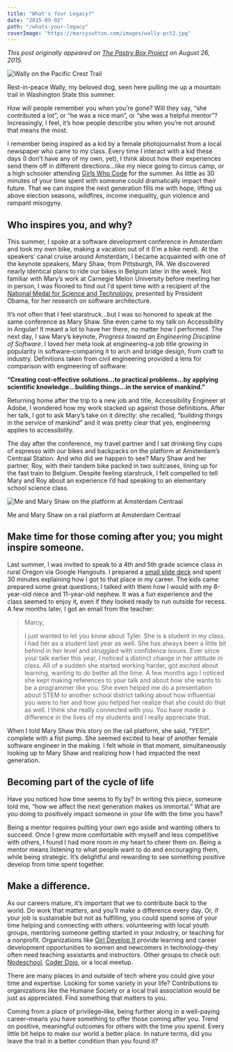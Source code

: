 ```yaml
---
title: "What's Your Legacy?"
date: "2015-09-02"
path: "/whats-your-legacy"
coverImage: "https://marcysutton.com/images/wally-pct2.jpg"
---
```


_This post originally appeared on [The Pastry Box Project](https://the-pastry-box-project.net/marcy-sutton/2015-august-26) on August 26, 2015._

![Wally on the Pacific Crest Trail](https://marcysutton.com/images/wally-pct2.jpg)

Rest-in-peace Wally, my beloved dog, seen here pulling me up a mountain trail in Washington State this summer.

How will people remember you when you’re gone? Will they say, “she contributed a lot”, or “he was a nice man”, or “she was a helpful mentor”? Increasingly, I feel, it’s how people describe you when you’re not around that means the most.

I remember being inspired as a kid by a female photojournalist from a local newspaper who came to my class. Every time I interact with a kid these days (I don’t have any of my own, yet), I think about how their experiences send them off in different directions...like my niece going to circus camp, or a high schooler attending [Girls Who Code](http://girlswhocode.com/) for the summer. As little as 30 minutes of your time spent with someone could dramatically impact their future. That we can inspire the next generation fills me with hope, lifting us above election seasons, wildfires, income inequality, gun violence and rampant misogyny.

## Who inspires you, and why?

This summer, I spoke at a software development conference in Amsterdam and took my own bike, making a vacation out of it (I’m a bike nerd). At the speakers’ canal cruise around Amsterdam, I became acquainted with one of the keynote speakers, Mary Shaw, from Pittsburgh, PA. We discovered nearly identical plans to ride our bikes in Belgium later in the week. Not familiar with Mary’s work at Carnegie Melon University before meeting her in person, I was floored to find out I’d spent time with a recipient of the [National Medal for Science and Technology](http://www.cmu.edu/news/stories/archives/2014/october/october3_shawwinsnationalmedal.html), presented by President Obama, for her research on software architecture.

It’s not often that I feel starstruck…but I was so honored to speak at the same conference as Mary Shaw. She even came to my talk on Accessibility in Angular! It meant a lot to have her there, no matter how I performed. The next day, I saw Mary’s keynote, _Progress toward an Engineering Discipline of Software_. I loved her meta look at engineering–a job title growing in popularity in software–comparing it to arch and bridge design, from craft to industry. Definitions taken from civil engineering provided a lens for comparison with engineering of software:

**“Creating cost-effective solutions...to practical problems...by applying scientific knowledge…building things...in the service of mankind."**

Returning home after the trip to a new job and title, Accessibility Engineer at Adobe, I wondered how my work stacked up against those definitions. After her talk, I got to ask Mary’s take on it directly: she recalled, “building things in the service of mankind” and it was pretty clear that yes, engineering applies to accessibility.

The day after the conference, my travel partner and I sat drinking tiny cups of espresso with our bikes and backpacks on the platform at Amsterdam’s Centraal Station. And who did we happen to see? Mary Shaw and her partner, Roy, with their tandem bike packed in two suitcases, lining up for the fast train to Belgium. Despite feeling starstruck, I felt compelled to tell Mary and Roy about an experience I’d had speaking to an elementary school science class.

![Me and Mary Shaw on the platform at Amsterdam Centraal](https://marcysutton.com/images/marcy-maryshaw.jpg)

Me and Mary Shaw on a rail platform at Amsterdam Centraal

## Make time for those coming after you; you might inspire someone.

Last summer, I was invited to speak to a 4th and 5th grade science class in rural Oregon via Google Hangouts. I prepared a [small slide deck](https://marcysutton.github.io/how-did-i-get-here/#/) and spent 30 minutes explaining how I got to that place in my career. The kids came prepared some great questions; I talked with them how I would with my 8-year-old niece and 11-year-old nephew. It was a fun experience and the class seemed to enjoy it, even if they looked ready to run outside for recess. A few months later, I got an email from the teacher:

> Marcy,
> 
> I just wanted to let you know about Tyler. She is a student in my class. I had her as a student last year as well. She has always been a little bit behind in her level and struggled with confidence issues. Ever since your talk earlier this year, I noticed a distinct change in her attitude in class. All of a sudden she started working harder, got excited about learning, wanting to do better all the time. A few months ago I noticed she kept making references to your talk and about how she wants to be a programmer like you. She even helped me do a presentation about STEM to another school district talking about how influential you were to her and how you helped her realize that she could do that as well. I think she really connected with you. You have made a difference in the lives of my students and I really appreciate that.

When I told Mary Shaw this story on the rail platform, she said, “YES!!”, complete with a fist pump. She seemed excited to hear of another female software engineer in the making. I felt whole in that moment, simultaneously looking up to Mary Shaw and realizing how I had impacted the next generation.

## Becoming part of the cycle of life

Have you noticed how time seems to fly by? In writing this piece, someone told me, “how we affect the next generation makes us immortal.” What are you doing to positively impact someone in your life with the time you have?

Being a mentor requires putting your own ego aside and wanting others to succeed. Once I grew more comfortable with myself and less competitive with others, I found I had more room in my heart to cheer them on. Being a mentor means listening to what people want to do and encouraging them, while being strategic. It’s delightful and rewarding to see something positive develop from time spent together.

## Make a difference.

As our careers mature, it’s important that we to contribute back to the world. Do work that matters, and you’ll make a difference every day. Or, if your job is sustainable but not as fulfilling, you could spend some of your time helping and connecting with others: volunteering with local youth groups, mentoring someone getting started in your industry, or teaching for a nonprofit. Organizations like [Girl Develop It](https://www.girldevelopit.com/) provide learning and career development opportunities to women and newcomers in technology–they often need teaching assistants and instructors. Other groups to check out: [Nodeschool](http://nodeschool.io/), [Coder Dojo](https://coderdojo.com/), or a local meetup.

There are many places in and outside of tech where you could give your time and expertise. Looking for some variety in your life? Contributions to organizations like the Humane Society or a local trail association would be just as appreciated. Find something that matters to you.

Coming from a place of privilege–like, being further along in a well-paying career–means you have something to offer those coming after you. Trend on positive, meaningful outcomes for others with the time you spend. Every little bit helps to make our world a better place. In nature terms, did you leave the trail in a better condition than you found it?
